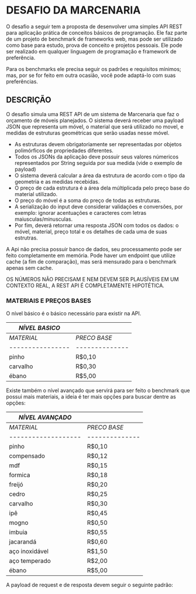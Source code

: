 # DESAFIO DA MARCENARIA

O desafio a seguir tem a proposta de desenvolver uma simples API REST para aplicação prática de conceitos básicos de programação. Ele faz parte de um projeto de benchmark de frameworks web, mas pode ser utilizado como base para estudo, prova de conceito e projetos pessoais. Ele pode ser realizado em qualquer linguagem de programação e framework de preferência.

Para os benchmarks ele precisa seguir os padrões e requisitos mínimos; mas, por se for feito em outra ocasião, você pode adaptá-lo com suas preferências.

## DESCRIÇÃO 

O desafio simula uma REST API de um sistema de Marcenaria que faz o orçamento de móveis planejados. O sistema deverá receber uma payload JSON que representa um móvel, o material que será utilizado no movel, e medidas de estruturas geométricas que serão usadas nesse móvel.

- As estruturas devem obrigatoriamente ser representadas por objetos polimórficos de propriedades diferentes.
- Todos os JSONs da aplicação deve possuir seus valores númericos representados por String seguida por sua medida (vide o exemplo de payload)
- O sistema deverá calcular a área da estrutura de acordo com o tipo da geometria e as medidas recebidas.
- O preço de cada estrutura é a área dela múltiplicada pelo preço base do material utilizado.
- O preço do móvel é a soma do preço de todas as estruturas.
- A serialização do input deve considerar validações e conversões, por exemplo: ignorar acentuações e caracteres com letras maiusculas/minusculas.
- Por fim, deverá retornar uma resposta JSON com todos os dados: o móvel, material, preço total e os detalhes de cada uma de suas estrutras.

A Api não precisa possuir banco de dados, seu processamento pode ser feito completamente em memória.
Pode haver um endpoint que utilize cache (a fim de comparação), mas será mensurado para o benchmark apenas sem cache.

OS NÚMEROS NÃO PRECISAM E NEM DEVEM SER PLAUSÍVEIS EM UM CONTEXTO REAL, A REST API É COMPLETAMENTE HIPOTÉTICA.

### MATERIAIS E PREÇOS BASES

O nível básico é o básico necessário para existir na API.


| *NÍVEL BASICO* |              |
|----------------|--------------|
| *MATERIAL*     | *PRECO BASE* |
|----------------|--------------|
| pinho          | R$0,10       |
| carvalho       | R$0,30       |
| ébano          | R$5,00       |


Existe também o nível avançado que servirá para ser feito o benchmark que possui mais materiais, a ideia é ter mais opções para buscar dentre as opções:


| *NÍVEL AVANÇADO*  |              |
|-------------------|--------------|
| *MATERIAL*        | *PRECO BASE* |
|-------------------|--------------|
| pinho             | R$0,10       |
| compensado        | R$0,12       |
| mdf               | R$0,15       |
| formica           | R$0,18       |
| freijó            | R$0,20       |
| cedro             | R$0,25       |
| carvalho          | R$0,30       |
| ipê               | R$0,45       |
| mogno             | R$0,50       |
| imbuia            | R$0,55       |
| jacarandá         | R$0,60       |
| aço inoxidável    | R$1,50       |
| aço temperado     | R$2,00       |
| ébano             | R$5,00       |


A payload de request e de resposta devem seguir o seguinte padrão:


